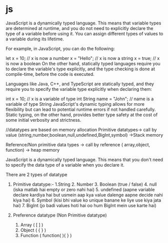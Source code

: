 # js

JavaScript is a dynamically typed language. This means that variable types are determined at runtime, and you do not need to explicitly declare the type of a variable before using it. You can assign different types of values to a variable during its lifetime.

For example, in JavaScript, you can do the following:

let x = 10; // x is now a number
x = "Hello"; // x is now a string
x = true; // x is now a boolean
On the other hand, statically typed languages require you to declare the variable's type explicitly, and the type checking is done at compile-time, before the code is executed.

Languages like Java, C++, and TypeScript are statically typed, and they require you to specify the variable type explicitly when declaring them:

int x = 10; // x is a variable of type int
String name = "John"; // name is a variable of type String
JavaScript's dynamic typing allows for more flexibility but can lead to potential runtime errors if not handled carefully. Static typing, on the other hand, provides better type safety at the cost of some initial verbosity and strictness.


//datatypes are based on memory allocation
Primitive datatypes->  call by value (string,number,boolean,null,undefined,BigInt,symbol) ->Stack memory

Reference/Non primitive data types -> call by reference ( array,object, function) -> heap memory

JavaScript is a dynamically typed language. This means that you don't need to specify the data type of a variable when you declare it.

There are 2 types of datatype
1. Primitive datatype:-
    1.String
    2. Number
    3. Boolean (true / false)
    4. null (iska matlab hai empty or zero nahi hai)
    5. undefined (aapne variable declare kardiya hai but usmein aap kya value dalenge aapne decide nahi kiya hai)
    6. Symbol (kisi bhi value ko unique banane ke liye use kiya jata hai)
    7. BigInt (jo badi values hoti hai oo hum BigInt mein use karte hai)

2. Preference datatype (Non Primitive datatype)
    1. Array ( [ ] )
    2. Object ( { } )
    3. Function ( function( ){ } )
